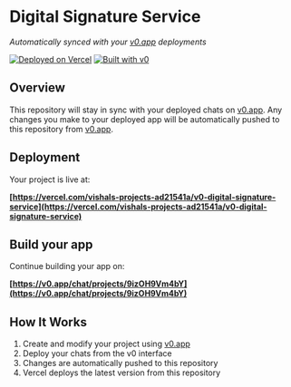 # Digital Signature Service

*Automatically synced with your [v0.app](https://v0.app) deployments*

[![Deployed on Vercel](https://img.shields.io/badge/Deployed%20on-Vercel-black?style=for-the-badge&logo=vercel)](https://vercel.com/vishals-projects-ad21541a/v0-digital-signature-service)
[![Built with v0](https://img.shields.io/badge/Built%20with-v0.app-black?style=for-the-badge)](https://v0.app/chat/projects/9izOH9Vm4bY)

## Overview

This repository will stay in sync with your deployed chats on [v0.app](https://v0.app).
Any changes you make to your deployed app will be automatically pushed to this repository from [v0.app](https://v0.app).

## Deployment

Your project is live at:

**[https://vercel.com/vishals-projects-ad21541a/v0-digital-signature-service](https://vercel.com/vishals-projects-ad21541a/v0-digital-signature-service)**

## Build your app

Continue building your app on:

**[https://v0.app/chat/projects/9izOH9Vm4bY](https://v0.app/chat/projects/9izOH9Vm4bY)**

## How It Works

1. Create and modify your project using [v0.app](https://v0.app)
2. Deploy your chats from the v0 interface
3. Changes are automatically pushed to this repository
4. Vercel deploys the latest version from this repository